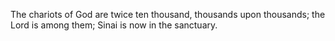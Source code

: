 The chariots of God are twice ten thousand, thousands upon thousands; the Lord is among them; Sinai is now in the sanctuary.

